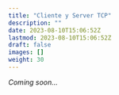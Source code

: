 ```yaml
---
title: "Cliente y Server TCP"
description: ""
date: 2023-08-10T15:06:52Z
lastmod: 2023-08-10T15:06:52Z
draft: false
images: []
weight: 30
---
```

_Coming soon..._
